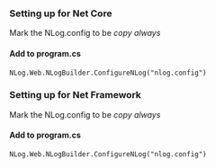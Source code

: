 ﻿### Setting up for Net Core
Mark the NLog.config to be *copy always*

#### Add to program.cs
`NLog.Web.NLogBuilder.ConfigureNLog("nlog.config")`

### Setting up for Net Framework
Mark the NLog.config to be *copy always*

#### Add to program.cs
`NLog.Web.NLogBuilder.ConfigureNLog("nlog.config")`




